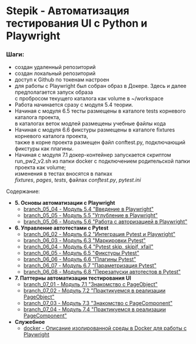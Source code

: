 # Stepik - Автоматизация тестирования UI с Python и Playwright

### Шаги:
- создан удаленный репозиторий
- создан локальный репозиторий
- доступ к Github по токенам настроен
- для работы с Playwright был собран образ в Докере. Здесь и далее предполагается запуск образа  
с пробросом текущего каталога как volume в ~/workspace
- Работа начинается сразу с модуля 5.4 теории.  
- Начиная с модуля 6.5 тесты размещены в каталоге tests корневого каталога проекта,  
в каталогах веток модлей размещены учебные файлы кода  
- Начиная с модуля 6.6 фикстуры размещены в каталоге fixtures корневого каталога проекта,  
также в корне проекта размещен файл conftest.py, подключающий фикстуры как плагины.
- Начиная с модуля 7.1 докер-контейнер запускается скриптом run_pw2_v2.sh из папки docker с 
подключением родительской папки проекта как volume;  
изменения в тестах вносятся в папках  
*fixtures*, *pages*, *tests*, файлах *conftest.py*, *pytest.ini*

Содержание:  
- **5. Основы автоматизации с Playwright**  
  - [branch_05_04 - Модуль 5.4 "Введение в Playwright"](./branch_05_04/readme.md)
  - [branch_05_05 - Модуль 5.5 "Углубление в Playwright"](./branch_05_05/readme.md)
  - [branch_05_06 - Модуль 5.6 "Работа с авторизацией в Playwright"](./branch_05_06/readme.md)  
- **6. Управление автотестами с Pytest**  
  - [branch_06_02 - Модуль 6.2 "Интеграция Pytest и Playwright"](./branch_06_02/readme.md)
  - [branch_06_03 - Модуль 6.3 "Маркировки Pytest"](./branch_06_03/readme.md)
  - [branch_06_04 - Модуль 6.4 "Pytest skip, skipif, xfail"](./branch_06_04/readme.md)
  - [branch_06_05 - Модуль 6.5 "Фикстуры Pytest"](./branch_06_05/readme.md)
  - [branch_06_06 - Модуль 6.6 "Плагины Pytest"](./branch_06_06/readme.md)
  - [branch_06_07 - Модуль 6.7 "Параметризация Pytest"](./branch_06_07/readme.md)
  - [branch_06_08 - Модуль 6.8 "Перезапуски автотестов в Pytest"](./branch_06_08/readme.md)  
- **7. Паттерны автоматизации тестирования UI**  
  - [branch_07_01 - Модуль 7.1 "Знакомство с PageObject"](./branch_07_01/readme.md)
  - [branch_07_02 - Модуль 7.2 "Практикуемся в реализации PageObject"](./branch_07_02/readme.md)
  - [branch_07_03 - Модуль 7.3 "Знакомство с PageComponent"](./branch_07_03/readme.md)
  - [branch_07_04 - Модуль 7.4 "Практикуемся в реализации PageComponent"](./branch_07_04/readme.md)
- **Служебное**
  - [docker - Описание изолированной среды в Docker для работы с Playwright](./docker/readme.md)
